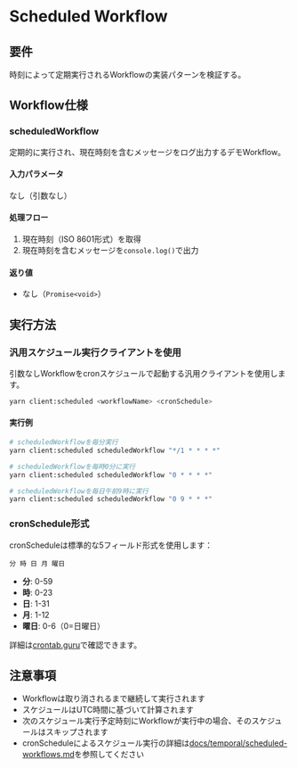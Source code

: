 # Scheduled Workflow

## 要件

時刻によって定期実行されるWorkflowの実装パターンを検証する。

## Workflow仕様

### scheduledWorkflow

定期的に実行され、現在時刻を含むメッセージをログ出力するデモWorkflow。

#### 入力パラメータ

なし（引数なし）

#### 処理フロー

1. 現在時刻（ISO 8601形式）を取得
2. 現在時刻を含むメッセージを`console.log()`で出力

#### 返り値

- なし（`Promise<void>`）

## 実行方法

### 汎用スケジュール実行クライアントを使用

引数なしWorkflowをcronスケジュールで起動する汎用クライアントを使用します。

```bash
yarn client:scheduled <workflowName> <cronSchedule>
```

#### 実行例

```bash
# scheduledWorkflowを毎分実行
yarn client:scheduled scheduledWorkflow "*/1 * * * *"

# scheduledWorkflowを毎時0分に実行
yarn client:scheduled scheduledWorkflow "0 * * * *"

# scheduledWorkflowを毎日午前9時に実行
yarn client:scheduled scheduledWorkflow "0 9 * * *"
```

### cronSchedule形式

cronScheduleは標準的な5フィールド形式を使用します：

```
分 時 日 月 曜日
```

- **分**: 0-59
- **時**: 0-23
- **日**: 1-31
- **月**: 1-12
- **曜日**: 0-6（0=日曜日）

詳細は[crontab.guru](https://crontab.guru/)で確認できます。

## 注意事項

- Workflowは取り消されるまで継続して実行されます
- スケジュールはUTC時間に基づいて計算されます
- 次のスケジュール実行予定時刻にWorkflowが実行中の場合、そのスケジュールはスキップされます
- cronScheduleによるスケジュール実行の詳細は[docs/temporal/scheduled-workflows.md](../../../docs/temporal/scheduled-workflows.md)を参照してください
